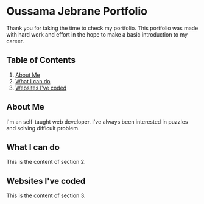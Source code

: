 # Oussama Jebrane Portfolio

Thank you for taking the time to check my portfolio.
This portfolio was made with hard work and effort in the hope to make a basic introduction to my career.

## Table of Contents

1. [About Me](#section-1)
2. [What I can do](#section-2)
3. [Websites I've coded](#section-3)

## About Me <a name="section-1"></a>

I'm an self-taught web developer. I've always been interested in puzzles and solving difficult problem.

## What I can do <a name="section-2"></a>

This is the content of section 2.

## Websites I've coded <a name="section-3"></a>

This is the content of section 3.

